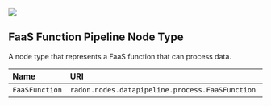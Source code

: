 ![](https://img.shields.io/badge/Status:-RELEASED-green)

## FaaS Function Pipeline Node Type

A node type that represents a FaaS function that can process data.

| Name | URI | Version | Derived From |
|:---- |:--- |:------- |:------------ |
| `FaaSFunction` | `radon.nodes.datapipeline.process.FaaSFunction` | 1.0.0 | `radon.nodes.datapipeline.process.RemoteAction` |
